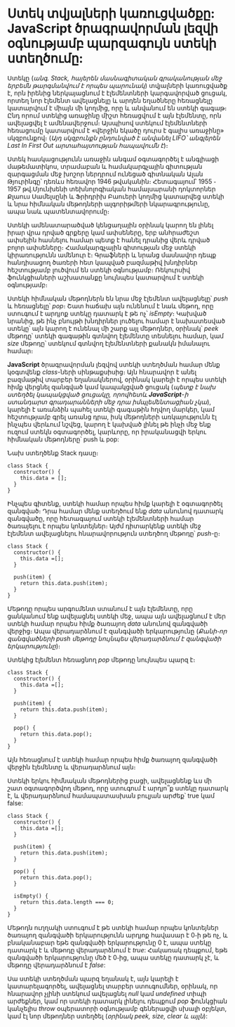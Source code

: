 # Ստեկ տվյալների կառուցվածքը: JavaScript ծրագրավորման լեզվի օգնությամբ պարզագույն ստեկի ստեղծումը:

Ստեկը (_անգ․ Stack, հայերեն մասնագիտական գրականության մեջ երբեմն թարգմանվում է որպես պարունակ_) տվյալների կառուցվածք է, որն իրենից ներկայացնում է էլեմենտների կարգավորված ցուցակ, որտեղ նոր էլեմենտ ավելացնելը և արդեն եղածները հեռացնելը կատարվում է միայն մի կողմից, որը և անվանում են ստեկի գագաթ։ Ընդ որում ստեկից առաջինը միշտ հեռացվում է այն էլեմենտը, որն ավելացվել է ամենավերջում։ Այսպիսով ստեկում էլեմենտների հեռացումը կատարվում է «վերջին եկածը դուրս է գալիս առաջինը» սկզբունքով։ (_Այդ սկզբունքն ընդունված է անվանել LIFO՝ անգլերեն Last In First Out արտահայտության հապավումն է_)։

Ստեկ հասկացությունն առաջին անգամ օգտագործել է անգլիացի մաթեմատիկոս, տրամաբան և համակարգչային գիտության զարգացման մեջ խոշոր ներդրում ունեցած գիտնական Ալան Թյուրինգը՝ դեռևս հեռավոր 1946 թվականին։ Հետագայում՝ 1955 ֊ 1957 թվ․Մյունխենի տեխնոլոգիական համալսարանի դոկտորներ Քլաուս Սամելսընի և Ֆրիդրիխ Բաուերի կողմից կատարվեց ստեկի և նրա հիմնական մեթոդների ալգորիթմերի նկարագրությունը, ապա նաև պատենտավորումը։

Ստեկի ամենատարածված կենցաղային օրինակ կարող են լինել իրար վրա դրված գրքերը կամ ափսեները, երբ անհրաժեշտ ափսեյին հասնելու համար պետք է հանել դրանից վերև դրված բոլոր ափսեները։ Համակարգչային գիտության մեջ ստեկի կիրառությունն ամենուր է։ Գրաֆների և նրանց մասնավոր դեպք հանդիսացող ծառերի հետ կապված բազմաթիվ խնդիրներ հեշտությամբ լուծվում են ստեկի օգնությամբ։ Ռեկուրսիվ ֆունկցիաների աշխատանքը նույնպես կատարվում է ստեկի օգնությամբ։

Ստեկի հիմնական մեթոդներն են նրա մեջ էլեմենտ ավելացնելը՝ _push_ և հեռացնելը՝ _pop_։ Շատ հաճախ այն ունենում է նաև մեթոդ, որը ստուգում է արդյոք ստեկը դատարկ է թե ոչ՝ _isEmpty_։ Կախված նրանից, թե ինչ բնույթի խնդիրներ լուծելու համար է նախատեսված ստեկը՝ այն կարող է ունենալ մի շարք այլ մեթոդներ, օրինակ՝ _peek_ մեթոդը՝ ստեկի գագաթին գտնվող էլեմենտը տեսնելու համար, կամ _size_ մեթոդը՝ ստեկում գտնվող էլեմենտների քանակն իմանալու համար։

**JavaScript** ծրագրավորման լեզվով ստեկի ստեղծման համար մենք կօգտվենք _class_-ների սինթաքսիսից։ Այն հնարավոր է անել բազմաթիվ տարբեր եղանակներով, օրինակ կարելի է որպես ստեկի հիմք վերցնել զանգված կամ կապակցված ցուցակ (_պետք է նախ ստեղծել կապակցված ցուցակը, որովհետև **JavaScript**-ի ստանդարտ գրադարանների մեջ դրա իմպլեմենտացիան չկա_), կարելի է առանձին պահել ստեկի գագաթին հղվող մարկեր, կամ հեշտությամբ գրել առանց դրա, իսկ մեթոդների առկայությունն էլ ինչպես վերևում նշվեց, կարող է կախված լինել թե ինչի մեջ ենք ուզում ստեկն օգտագործել, կարևորը, որ իրականացվի երկու հիմնական մեթոդները՝ push և pop:

Նախ ստեղծենք Stack դասը։

```
class Stack {
  constructor() {
    this.data = [];
  }
}
```

Ինչպես գիտենք, ստեկի համար որպես հիմք կարելի է օգտագործել զանգված։ Դրա համար մենք ստեղծում ենք _data_ անունով դատարկ զանգվածը, որը հետագայում ստեկի էլեմենտների համար ծառայելու է որպես կոնտեյներ։ Այժմ դիտարկենք ստեկի մեջ էլեմենտ ավելացնելու հնարավորություն ստեղծող մեթոդը՝ _push_-ը։

```
class Stack {
  constructor() {
    this.data =[];
  }

  push(item) {
    return this.data.push(item);
  }
}
```

Մեթոդը որպես արգումենտ ստանում է այն էլեմենտը, որը ցանկանում ենք ավելացնել ստեկի մեջ, ապա այն ավելացնում է մեր ստեկի համար որպես հիմք ծառայող _data_ անունով զանգվածի վերջից։ Ապա վերադարձնում է զանգվածի երկարությունը (_Քանի֊որ զանգվածների push մեթոդը նույնպես վերադարձնում է զանգվածի երկարությունը_)։

Ստեկից էլեմենտ հեռացնող _pop_ մեթոդը նույնպես պարզ է։

```
class Stack {
  constructor() {
    this.data =[];
  }

  push(item) {
    return this.data.push(item);
  }

  pop() {
    return this.data.pop();
  }
}
```

Այն հեռացնում է ստեկի համար որպես հիմք ծառայող զանգվածի վերջին էլեմենտը և վերադարձնում այն։

Ստեկի երկու հիմնական մեթոդներից բացի, ավելացնենք ևս մի շատ օգտագործվող մեթոդ, որը ստուգում է արդյո՞ք ստեկը դատարկ է, և վերադարձնում համապատասխան բուլյան արժեք՝ true կամ false:

```
class Stack {
  constructor() {
    this.data =[];
  }

  push(item) {
    return this.data.push(item);
  }

  pop() {
    return this.data.pop();
  }

  isEmpty() {
    return this.data.length === 0;
  }
}
```

Մեթոդն ուղղակի ստուգում է թե ստեկի համար որպես կոնտեյներ ծառայող զանգվածի երկարությունն արդյոք հավասար է 0֊ի թե ոչ, և բնականաբար եթե զանգվածի երկարությունը 0 է, ապա ստեկը դատարկ է և մեթոդը վերադարձնում է _true_: Հակառակ դեպքում, եթե զանգվածի երկարությունը մեծ է 0֊ից, ապա ստեկը դատարկ չէ, և մեթոդը վերադարձնում է _false_:

Սա ստեկի ստեղծման պարզ եղանակ է, այն կարելի է կատարելագործել, ավելացնել տարբեր ստուգումներ, օրինակ, որ հնարավոր չլինի ստեկում ավելացնել _null_ կամ _undefined_ տիպի արժեքներ, կամ որ ստեկի դատարկ լինելու դեպքում _pop_ ֆունկցիան կանչելիս _throw_ օպերատորի օգնությամբ գեներացվի սխալի օբյեկտ, կամ էլ նոր մեթոդներ ստեղծել (_օրինակ peek, size, clear և այլն_):
